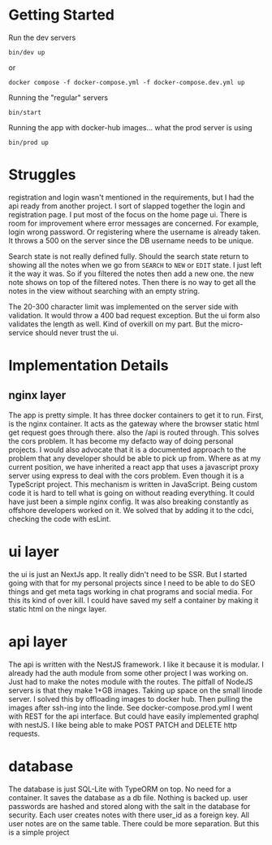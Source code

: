 # Getting Started

Run the dev servers

```
bin/dev up
```
or
```
docker compose -f docker-compose.yml -f docker-compose.dev.yml up
```

Running the "regular" servers

```
bin/start
```

Running the app with docker-hub images... what the prod server is using
```
bin/prod up
```

# Struggles
registration and login wasn't mentioned in the requirements, but I had the api ready from another project. I sort of slapped together the login and registration page. I put most of the focus on the home page ui. There is room for improvement where error messages are concerned. For example, login wrong password. Or registering where the username is already taken. It throws a 500 on the server since the DB username needs to be unique.

Search state is not really defined fully. Should the search state return to showing all the notes when we go from `SEARCH` to `NEW` or `EDIT` state. I just left it the way it was. So if you filtered the notes then add a new one. the new note shows on top of the filtered notes. Then there is no way to get all the notes in the view without searching with an empty string.

The 20-300 character limit was implemented on the server side with validation. It would throw a 400 bad request exception. But the ui form also validates the length as well. Kind of overkill on my part. But the micro-service should never trust the ui.


# Implementation Details

## nginx layer
The app is pretty simple. It has three docker containers to get it to run. 
First, is the nginx container. It acts as the gateway where the browser static html get request goes through there. also the /api is routed through. This solves the cors problem. It has become my defacto way of doing personal projects. I would also advocate that it is a documented approach to the problem that any developer should be able to pick up from. Where as at my current position, we have inherited a react app that uses a javascript proxy server using express to deal with the cors problem. Even though it is a TypeScript project. This mechanism is written in JavaScript. Being custom code it is hard to tell what is going on without reading everything.  It could have just been a simple nginx config. It was also breaking constantly as offshore developers worked on it. We solved that by adding it to the cdci, checking the code with esLint. 

# ui layer
the ui is just an NextJs app. It really didn't need to be SSR. But I started going with that for my personal projects since I need to be able to do SEO things and get meta tags working in chat programs and social media. For this its kind of over kill. I could have saved my self a container by making it static html on the ningx layer.

# api layer
The api is written with the NestJS framework. I like it because it is modular. I already had the auth module from some other project I was working on. Just had to make the notes module with the routes. 
The pitfall of NodeJS servers is that they make 1+GB images. Taking up space on the small linode server. I solved this by offloading images to docker hub. Then pulling the images after ssh-ing into the linde. See docker-compose.prod.yml
I went with REST for the api interface. But could have easily implemented graphql with nestJS. I like being able to make POST PATCH and DELETE http requests.

# database
The database is just SQL-Lite with TypeORM on top. No need for a container. It saves the database as a db file. Nothing is backed up.
user passwords are hashed and stored along with the salt in the database for security. Each user creates notes with there user_id as a foreign key. All user notes are on the same table. There could be more separation. But this is a simple project   